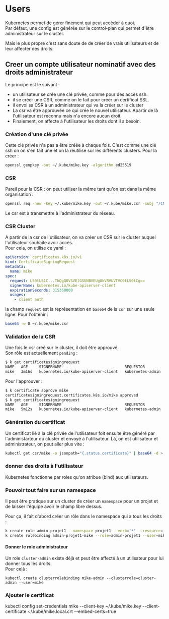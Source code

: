 # Users

Kubernetes permet de gérer finement qui peut accèder à quoi.  
Par défaut, une config est générée sur le control-plan qui permet d'être administrateur sur le cluster.

Mais le plus propre c'est sans doute de de créer de vrais utilisateurs et de leur affecter des droits.

## Creer un compte utilisateur nominatif avec des droits administrateur

Le principe est le suivant :

- un utilisateur se crée une clé privée, comme pour des accès ssh.
- il se créer une CSR, comme on le fait pour créer un certificat SSL.
- il envoi sa CSR à un administrateur qui va la créer sur le cluster
- La csr va être approuvée ce qui crée le nouvel utilisateur. Apartir de là l'utilisateur est reconnu mais n'a encore aucun droit.
- Finalement, on affecte à l'utilisateur les droits dont il a besoin.

### Création d'une clé privée

Cette clé privée n'a pas a être créée à chaque fois. C'est comme une clé ssh on on s'en fait une et on la réutilise sur les différents clusters. Pour la créer :

```bash
openssl genpkey -out ~/.kube/mike.key -algorithm ed25519
```

### CSR

Pareil pour la CSR : on peut utiliser la même tant qu'on est dans la même organisation :

```bash
openssl req -new -key ~/.kube/mike.key -out ~/.kube/mike.csr -subj "/CN=mike,/O=....com"
```

Le csr est à transmettre à l'administrateur du réseau.

### CSR Cluster

A partir de la csr de l'utilisateur, on va créer un CSR sur le cluster auquel l'utilisateur souhaite avoir accès.  
Pour cela, on utilise ce yaml :

```yaml
apiVersion: certificates.k8s.io/v1
kind: CertificateSigningRequest
metadata:
  name: mike
spec:
  request: LS0tLS1C...TkQgQ0VSVElGSUNBVEUgUkVRVUVTVC0tLS0tCg==
  signerName: kubernetes.io/kube-apiserver-client
  expirationSeconds: 315360000
  usages:
    - client auth
```

la champ `request` est la représentation en `base64` de la `csr` sur une seule ligne. Pour l'obtenir :

```bash
base64 -w 0 ~/.kube/mike.csr
```

### Validation de la CSR

Une fois le csr créé sur le cluster, il doit être approuvé.  
Son rôle est actuellement `pending` :

```bash
$ k get certificatesigningrequest
NAME   AGE     SIGNERNAME                            REQUESTOR          REQUESTEDDURATION   CONDITION
mike   3m16s   kubernetes.io/kube-apiserver-client   kubernetes-admin   10y                 Pending
```

Pour l'approuver :

```bash
$ k certificate approve mike
certificatesigningrequest.certificates.k8s.io/mike approved
$ k get certificatesigningrequest
NAME   AGE     SIGNERNAME                            REQUESTOR          REQUESTEDDURATION   CONDITION
mike   5m12s   kubernetes.io/kube-apiserver-client   kubernetes-admin   10y                 Approved,Issued
```

### Génération du certificat

Un certificat lié à la clé privée de l'utilisateur foit ensuite être généré par l'administarteur du cluster et envoyé à l'utilisateur. Là, on est utilisateur et administrateur, on peut aller plus vite :

```bash
kubectl get csr/mike -o jsonpath="{.status.certificate}" | base64 -d > ~/.kube/mike.local.crt
```

### donner des droits à l'utilisateur

Kubernetes fonctionne par roles qu'on atribue (bind) aux utilisateurs.

### Pouvoir tout faire sur un namespace

Il peut être pratique sur un cluster de créer un `namespace` pour un projet et de laisser l'équipe avoir le champ libre dessus.

Pour ça, il fait d'abord créer un rôle dans le namespace qui a tous les droits :

```bash
k create role admin-projet1 --namespace projet1 --verb='*' --resource='*' --apiGroups='*'
k create rolebinding admin-projet1-mike --role=admin-projet1 --user=mike
```

#### Donner le role administrateur

Un role `cluster-admin` existe déjà et peut être affecté à un utilisateur pour lui donner tous les droits.  
Pour celà :

```
kubectl create clusterrolebinding mike-admin --clusterrole=cluster-admin --user=mike
```

### Ajouter le certificat

kubectl config set-credentials mike --client-key ~/.kube/mike.key --client-certificate ~/.kube/mike.local.crt --embed-certs=true
